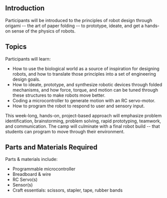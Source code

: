 ## Introduction

Participants will be introduced to the principles of robot design through origami -- the art of paper folding -- to prototype, ideate, and get a hands-on sense of the physics of robots.

## Topics

Participants will learn:

* How to use the biological world as a source of inspiration for designing robots, and how to translate those principles into a set of engineering design goals.
* How to ideate, prototype, and synthesize robotic devices through folded mechanisms, and how force, torque, and motion can be tuned through these structures to make robots move better.
* Coding a microcontroller to generate motion with an RC servo-motor.
* How to program the robot to respond to user and sensory input.

This week-long, hands-on, project-based approach will emphasize problem identification, brainstorming, problem solving, rapid prototyping, teamwork, and communication. The camp will culminate with a final robot build -- that students can program to move through their environment.

## Parts and Materials Required

Parts & materials include:

* Programmable microcontroller
* Breadboard & wire
* RC Servo(s)
* Sensor(s)
* Craft essentials: scissors, stapler, tape, rubber bands